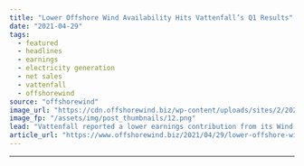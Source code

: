 ```yaml
---
title: "Lower Offshore Wind Availability Hits Vattenfall’s Q1 Results"
date: "2021-04-29"
tags: 
  - featured
  - headlines
  - earnings
  - electricity generation
  - net sales
  - vattenfall
  - offshorewind
source: "offshorewind"
image_url: "https://cdn.offshorewind.biz/wp-content/uploads/sites/2/2020/04/29110439/Horns-Rev-3.png"
image_fp: "/assets/img/post_thumbnails/12.png"
lead: "Vattenfall reported a lower earnings contribution from its Wind operating segment in the first"
article_url: "https://www.offshorewind.biz/2021/04/29/lower-offshore-wind-availability-hits-vattenfalls-q1-results/"
---
```


---
